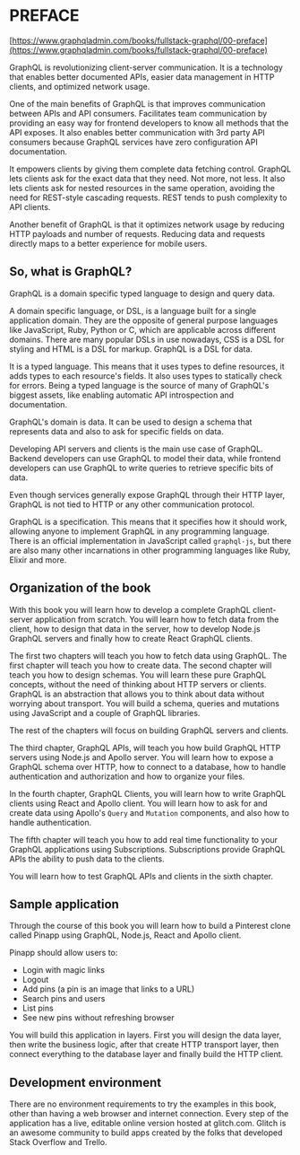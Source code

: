 # PREFACE

[https://www.graphqladmin.com/books/fullstack-graphql/00-preface](https://www.graphqladmin.com/books/fullstack-graphql/00-preface)

GraphQL is revolutionizing client-server communication. It is a technology that enables better documented APIs, easier data management in HTTP clients, and optimized network usage.

One of the main benefits of GraphQL is that improves communication between APIs and API consumers. Facilitates team communication by providing an easy way for frontend developers to know all methods that the API exposes. It also enables better communication with 3rd party API consumers because GraphQL services have zero configuration API documentation.

It empowers clients by giving them complete data fetching control. GraphQL lets clients ask for the exact data that they need. Not more, not less. It also lets clients ask for nested resources in the same operation, avoiding the need for REST-style cascading requests. REST tends to push complexity to API clients.

Another benefit of GraphQL is that it optimizes network usage by reducing HTTP payloads and number of requests. Reducing data and requests directly maps to a better experience for mobile users.

## So, what is GraphQL?

GraphQL is a domain specific typed language to design and query data.

A domain specific language, or DSL, is a language built for a single application domain. They are the opposite of general purpose languages like JavaScript, Ruby, Python or C, which are applicable across different domains. There are many popular DSLs in use nowadays, CSS is a DSL for styling and HTML is a DSL for markup. GraphQL is a DSL for data.

It is a typed language. This means that it uses types to define resources, it adds types to each resource's fields. It also uses types to statically check for errors. Being a typed language is the source of many of GraphQL's biggest assets, like enabling automatic API introspection and documentation.

GraphQL's domain is data. It can be used to design a schema that represents data and also to ask for specific fields on data.

Developing API servers and clients is the main use case of GraphQL. Backend developers can use GraphQL to model their data, while frontend developers can use GraphQL to write queries to retrieve specific bits of data.

Even though services generally expose GraphQL through their HTTP layer, GraphQL is not tied to HTTP or any other communication protocol.

GraphQL is a specification. This means that it specifies how it should work, allowing anyone to implement GraphQL in any programming language. There is an official implementation in JavaScript called `graphql-js`, but there are also many other incarnations in other programming languages like Ruby, Elixir and more.

## Organization of the book

With this book you will learn how to develop a complete GraphQL client-server application from scratch. You will learn how to fetch data from the client, how to design that data in the server, how to develop Node.js GraphQL servers and finally how to create React GraphQL clients.

The first two chapters will teach you how to fetch data using GraphQL. The first chapter will teach you how to create data. The second chapter will teach you how to design schemas. You will learn these pure GraphQL concepts, without the need of thinking about HTTP servers or clients. GraphQL is an abstraction that allows you to think about data without worrying about transport. You will build a schema, queries and mutations using JavaScript and a couple of GraphQL libraries.

The rest of the chapters will focus on building GraphQL servers and clients.

The third chapter, GraphQL APIs, will teach you how build GraphQL HTTP servers using Node.js and Apollo server. You will learn how to expose a GraphQL schema over HTTP, how to connect to a database, how to handle authentication and authorization and how to organize your files.

In the fourth chapter, GraphQL Clients, you will learn how to write GraphQL clients using React and Apollo client. You will learn how to ask for and create data using Apollo's `Query` and `Mutation` components, and also how to handle authentication.

The fifth chapter will teach you how to add real time functionality to your GraphQL applications using Subscriptions. Subscriptions provide GraphQL APIs the ability to push data to the clients.

You will learn how to test GraphQL APIs and clients in the sixth chapter.

## Sample application

Through the course of this book you will learn how to build a Pinterest clone called Pinapp using GraphQL, Node.js, React and Apollo client.

Pinapp should allow users to:

- Login with magic links
- Logout
- Add pins (a pin is an image that links to a URL)
- Search pins and users
- List pins
- See new pins without refreshing browser

You will build this application in layers. First you will design the data layer, then write the business logic, after that create HTTP transport layer, then connect everything to the database layer and finally build the HTTP client.

## Development environment

There are no environment requirements to try the examples in this book, other than having a web browser and internet connection. Every step of the application has a live, editable online version hosted at glitch.com. Glitch is an awesome community to build apps created by the folks that developed Stack Overflow and Trello.
